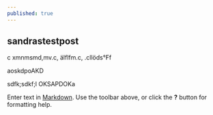 ```yaml
---
published: true
---
```


## sandrastestpost
c xmnmsmd,mv.c, älflfm.c, .cllöds°Ff

aoskdpoAKD


sdfk;sdkf;l
OKSAPDOKa

Enter text in [Markdown](http://daringfireball.net/projects/markdown/). Use the toolbar above, or click the **?** button for formatting help.
